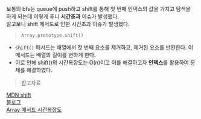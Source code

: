 보통의 bfs는 queue에 push하고 shift를 통해 첫 번째 인덱스의 값을 가지고 탐색을 하게 되는데 이렇게 푸니 **시간초과** 이슈가 발생했다.  
알고보니 shift 메서드로 인한 시간초과 이슈가 발생했다.

> `Array.prototype.shift()`

- `shift()` 메서드는 배열에서 첫 번째 요소를 제거하고, 제거된 요소를 반환한다. 이 메서드는 배열의 길이를 변하게 한다.
- 이로 인해 shift()의 시간복잡도는 O(n)이고 이를 해결하고자 **인덱스**를 활용하여 문제를 해결하였다.

> 참고자료

[MDN shift](https://developer.mozilla.org/ko/docs/Web/JavaScript/Reference/Global_Objects/Array/shift)  
[블로그](https://gobae.tistory.com/33)  
[Array 메서드 시간복잡도](https://kimyejin.tistory.com/entry/%EC%9E%90%EB%B0%94%EC%8A%A4%ED%81%AC%EB%A6%BD%ED%8A%B8-Array-%EB%A9%94%EC%86%8C%EB%93%9C-%EB%B0%8F-%EC%98%88%EC%A0%9C%EC%97%90-%EB%8C%80%ED%95%9C-%EC%8B%9C%EA%B0%84-%EB%B3%B5%EC%9E%A1%EB%8F%84-Big-O)
